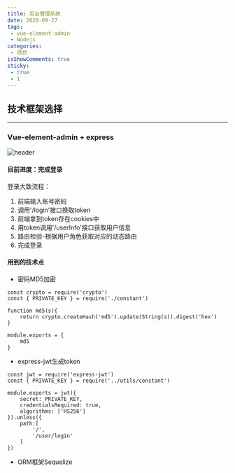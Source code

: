 ```yaml
---
title: 后台管理系统
date: 2020-09-27
tags:
 - vue-element-admin
 - Nodejs
categories: 
 - 项目
isShowComments: true
sticky:
 - true
 - 1
---
```


## 技术框架选择

-----------------

### Vue-element-admin + express

![header](/image/header3.png)

#### **目前进度：完成登录**

登录大致流程：

1. 前端输入账号密码
2. 调用'/login'接口换取token
3. 前端拿到token存在cookies中
4. 用token调用'/userInfo'接口获取用户信息
5. 路由检验-根据用户角色获取对应的动态路由
6. 完成登录

#### **用到的技术点**

- 密码MD5加密

```JS
const crypto = require('crypto')
const { PRIVATE_KEY } = require('./constant')

function md5(s){
    return crypto.createHash('md5').update(String(s)).digest('hex')
}

module.exports = {
    md5
}
```

- express-jwt生成token

```JS
const jwt = require('express-jwt')
const { PRIVATE_KEY } = require('../utils/constant')

module.exports = jwt({
    secret: PRIVATE_KEY,
    credentialsRequired: true,
    algorithms: ['HS256']
}).unless({
    path:[
        '/',
        '/user/login'
    ]
})
```

- ORM框架Sequelize
